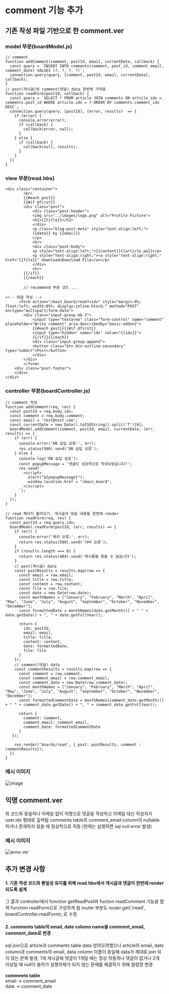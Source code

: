 
# comment 기능 추가

## 기존 작성 파일 기반으로 한 comment.ver

### model 부분(boardModel.js)
```
// comment
function addComment(comment, postId, email, currentDate, callback) {
  const query = `INSERT INTO comments(comment, post_id, comment_email, comment_date) VALUES (?, ?, ?, ?)`;
  connection.query(query, [comment, postId, email, currentDate], callback);
}
// post(게시글)와 comment(댓글) data 한번에 가져옴
function readForm(postId, callback) {
  const query = `SELECT * FROM article JOIN comments ON article.idx = comments.post_id WHERE article.idx = ? ORDER BY comments.comment_idx DESC`;
  connection.query(query, [postId], (error, results)  => {
    if (error) {
      console.error(error);
      if (callback) {
        callback(error, null);
      }
    } else {
      if (callback) {
        callback(null, results);
      }
    }
  })
}
```

### view 부분(read.hbs)

```
<div class="container">
        <br>
        {{#each post}}
        {{#if @first}}
        <div class="post">
            <div class="post-header">
            <img src="../images/logo.png" alt="Profile Picture">
            <h2>{{title}}</h2>
            </div>
            <p class="blog-post-meta" style="text-align:left;">
            {{date}} by {{email}}
            </p>
            <hr>
            <div class="post-body">
            <p style="text-align:left;">{{content}}{{article_pw}}</p>
            <p style="text-align:right;"><a style="text-align:right;" href="{{file}}" download>Download File</a></p>
            </div>
            <hr>
        {{/if}}
        {{/each}}
        
        // recommend 부분 코드 ...
        
<!-- 댓글 작성 -->
      <form action="/main_board/read?=idx" style="margin:0%; float:left; width:85%; display:inline-block;" method="POST" enctype="multipart/form-data">
        <div class="input-group mb-3">
            <input type="textarea" class="form-control" name="comment" placeholder="Write comment" aria-describedby="basic-addon2">
            {{#each post}}{{#if @first}}
            <input type="hidden" name="idx" value="{{idx}}">
            {{/if}}{{/each}}
            <div class="input-group-append">
            <button class="btn btn-outline-secondary" type="submit">Post</button>
            </div>
        </div>
        </form>
    <div class="post-footer">
    </div>
</div>
```

### controller 부분(boardController.js)

```
// comment 작성
function addComment(req, res) {
  const postId = req.body.idx;
  const comment = req.body.comment;
  const email = 'test@test.com';
  const currentDate = new Date().toISOString().split('T')[0];
  boardModel.addComment(comment, postId, email, currentDate, (err, results) => {
    if (err) {
      console.error('DB 삽입 오류:', err);
      res.status(500).send('DB 삽입 오류');
    } else {
      console.log('DB 삽입 성공');
      const popupMessage = '댓글이 성공적으로 작성되었습니다!';
      res.send(`
        <script>
          alert("${popupMessage}");
          window.location.href = "/main_board";
        </script>
      `);
    }
  });
}

// read 페이지 불러오기, 게시글과 댓글 내용을 한번에 render
function readForm(req, res) {
  const postId = req.query.idx;
  boardModel.readForm(postId, (err, results) => {
    if (err) {
      console.error('쿼리 오류:', err);
      return res.status(500).send('서버 오류');
    }
    if (results.length === 0) {
      return res.status(404).send('게시물을 찾을 수 없습니다');
    }
    // post(게시글) data
    const postResults = results.map(row => {
      const email = row.email;
      const title = row.title;
      const content = row.content;
      const file = row.file;
      const date = new Date(row.date);
      const monthNames = ["January", "February", "March", "April", "May", "June", "July", "August", "September", "October", "November", "December"];
      const formattedDate = monthNames[date.getMonth()] + " " + date.getDate() + ", " + date.getFullYear();

      return {
        idx: postId,
        email: email,
        title: title,
        content: content,
        date: formattedDate,
        file: file
      }
    });
    // comment(댓글) data
    const commentResults = results.map(row => {
      const comment = row.comment;
      const comment_email = row.comment_email;
      const comment_date = new Date(row.comment_date);
      const monthNames = ["January", "February", "March", "April", "May", "June", "July", "August", "September", "October", "November", "December"];
      const formattedCommentDate = monthNames[comment_date.getMonth()] + " " + comment_date.getDate() + ", " + comment_date.getFullYear();

      return {
        comment: comment,
        comment_email: comment_email,
        comment_date: formattedCommentDate
      }
   });

    res.render('boards/read', { post: postResults, comment : commentResults});
  })
}
```

### 예시 이미지
![image](https://github.com/00ovo00/test0528/assets/96408296/bfcc8007-3216-4abd-b0d3-a25bcaa9cbdb)

## 익명 comment.ver

위 코드와 동일하나 이메일 없이 익명으로 댓글을 작성하고 이메일 대신 작성자가 user.idx 형태로 출력됨
comments table의 comment_email column이 nullable 하거나 존재하지 않을 때 정상적으로 작동
(현재는 실행하면 sql null error 발생)

### 예시 이미지
![anno ver](https://github.com/00ovo00/test0528/assets/96408296/a204d58b-b61b-4edf-b6bf-193712418b15)

## 추가 변경 사항
#### 1. 기존 작성 코드와 통일성 유지를 위해 read.hbs에서 게시글과 댓글이 한번에 render 되도록 설계<br>
 그 결과 controller에서 function getReadPost와 fuction readComment 기능을 합쳐 function readForm으로 구성하게 됨
 router 부분도 router.get('/read', boardController.readForm); 로 수정

#### 2. comments table의 email, date column name을 comment_email, comment_date로 변경<br>
 sql join으로 article과 comments table data 얻어오려했으나 article의 email, date column과 comments의 email, data column 이름이 동일해 data가 제대로 join 되지 않는 문제 발생,
 1개 게시글에 댓글이 1개일 때는 정상 작동하나 댓글이 없거나 2개 이상일 때 null이 들어가 실행자체가 되지 않는 문제를 해결하기 위해 컬럼명 변경<br><br>
 <b>commnets table</b><br>
 email -> comment_email<br>
 date -> comment_date
 
